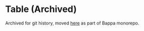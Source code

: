 # Table (Archived)

Archived for git history, moved [here](https://github.com/TheBitDrifter/bappa/tree/main/table) as part of Bappa monorepo.
